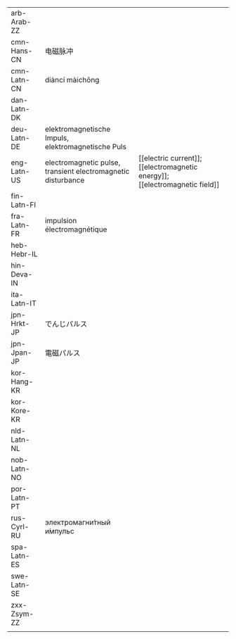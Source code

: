 | | | |
|-|-|-|
| arb-Arab-ZZ |  |  |
| cmn-Hans-CN | 电磁脉冲 |  |
| cmn-Latn-CN | diàncí màichōng |  |
| dan-Latn-DK |  |  |
| deu-Latn-DE | elektromagnetische Impuls, elektromagnetische Puls |  |
| eng-Latn-US | electromagnetic pulse, transient electromagnetic disturbance | [[electric current]]; [[electromagnetic energy]]; [[electromagnetic field]] |
| fin-Latn-FI |  |  |
| fra-Latn-FR | impulsion électromagnétique |  |
| heb-Hebr-IL |  |  |
| hin-Deva-IN |  |  |
| ita-Latn-IT |  |  |
| jpn-Hrkt-JP | でんじパルス |  |
| jpn-Jpan-JP | 電磁パルス |  |
| kor-Hang-KR |  |  |
| kor-Kore-KR |  |  |
| nld-Latn-NL |  |  |
| nob-Latn-NO |  |  |
| por-Latn-PT |  |  |
| rus-Cyrl-RU | электромагни́тный и́мпульс |  |
| spa-Latn-ES |  |  |
| swe-Latn-SE |  |  |
| zxx-Zsym-ZZ |  |  |
|  |  |  |